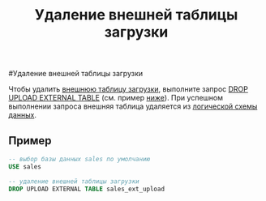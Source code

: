 ﻿---
layout: default
title: Удаление внешней таблицы загрузки
nav_order: 9
parent: Управление схемой данных
grand_parent: Работа с системой
has_children: false
---

#Удаление внешней таблицы загрузки

Чтобы удалить [внешнюю таблицу загрузки](../../../Обзор_понятий_компонентов_и_связей/Основные_понятия/Внешняя_таблица/Внешняя_таблица.md), 
выполните запрос [DROP UPLOAD EXTERNAL TABLE](../../../Справочная_информация/Запросы_SQLplus/DROP_UPLOAD_EXTERNAL_TABLE/DROP_UPLOAD_EXTERNAL_TABLE.md) 
(см. пример [ниже](#пример)). При успешном выполнении запроса внешняя таблица удаляется из 
[логической схемы данных](../../../Обзор_понятий_компонентов_и_связей/Основные_понятия/Логическая_схема_данных/Логическая_схема_данных.md).

## Пример
```sql
-- выбор базы данных sales по умолчанию
USE sales

-- удаление внешней таблицы загрузки
DROP UPLOAD EXTERNAL TABLE sales_ext_upload
```
